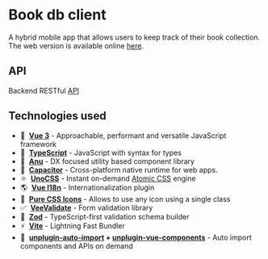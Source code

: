 # Book db client

A hybrid mobile app that allows users to keep track of their book collection.  
The web version is available online [here](https://bookdb.brojor.me/).

## API

Backend RESTful [API](https://github.com/brojor/book-db-server)

## Technologies used

- :green_heart:  **[Vue 3](https://vuejs.org/)** - Approachable, performant and versatile JavaScript framework
- 🦾  **[TypeScript](https://www.typescriptlang.org/)** - JavaScript with syntax for types
- 🔮  **[Anu](https://anu-vue.netlify.app/)** - DX focused utility based component library
- :wrench:  **[Capacitor](https://capacitorjs.com/)** - Cross-platform native runtime for web apps.
- ⚛️  **[UnoCSS](https://github.com/unocss/unocss)** - Instant on-demand [Atomic CSS](https://antfu.me/posts/reimagine-atomic-css) engine
- 🌎  **[Vue I18n](https://vue-i18n.intlify.dev/)** - Internationalization plugin
- 💎  **[Pure CSS Icons](https://github.com/unocss/unocss/tree/main/packages/preset-icons/)** - Allows to use any icon using a single class
- ✅  **[VeeValidate](https://vee-validate.logaretm.com/v4/)** - Form validation library
- :small_blue_diamond:  **[Zod](https://github.com/colinhacks/zod)** - TypeScript-first validation schema builder
- ⚡️  **[Vite](https://vitejs.dev/)** - Lightning Fast Bundler
- 🤖  **[unplugin-auto-import](https://github.com/antfu/unplugin-auto-import) + [unplugin-vue-components](https://github.com/antfu/unplugin-vue-components)** - Auto import components and APIs on demand
